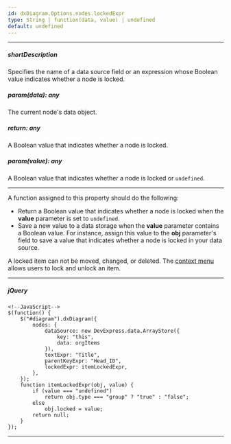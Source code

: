 ```yaml
---
id: dxDiagram.Options.nodes.lockedExpr
type: String | function(data, value) | undefined
default: undefined
---
```

---
##### shortDescription
Specifies the name of a data source field or an expression whose Boolean value indicates whether a node is locked.

##### param(data): any
The current node's data object.

##### return: any
A Boolean value that indicates whether a node is locked.

##### param(value): any
A Boolean value that indicates whether a node is locked or `undefined`.

---
A function assigned to this property should do the following:

* Return a Boolean value that indicates whether a node is locked when the **value** parameter is set to `undefined`.
* Save a new value to a data storage when the **value** parameter contains a Boolean value. For instance, assign this value to the **obj** parameter's field to save a value that indicates whether a node is locked in your data source.

A locked item can not be moved, changed, or deleted. The [context menu](/concepts/05%20UI%20Components/Diagram/30%20Diagram%20Tools.md '/Documentation/Guide/UI_Components/Diagram/Diagram_Tools/') allows users to lock and unlock an item.

---
##### jQuery

    <!--JavaScript-->
    $(function() {
        $("#diagram").dxDiagram({
            nodes: {
                dataSource: new DevExpress.data.ArrayStore({
                    key: "this",
                    data: orgItems
                }),
                textExpr: "Title",
                parentKeyExpr: "Head_ID",
                lockedExpr: itemLockedExpr,
            },
        });
        function itemLockedExpr(obj, value) {
            if (value === "undefined")
                return obj.type === "group" ? "true" : "false";
            else
                obj.locked = value;
            return null;
        }
    });

---